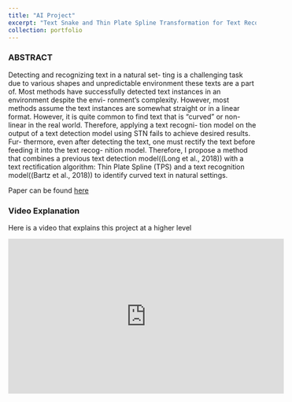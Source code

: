 ```yaml
---
title: "AI Project"
excerpt: "Text Snake and Thin Plate Spline Transformation for Text Recognition Model<br/><img src='/images/57000.png'>"
collection: portfolio
---
```


### ABSTRACT 

Detecting and recognizing text in a natural set- ting is a challenging task due to various shapes and unpredictable environment these texts are a part of. Most methods have successfully detected text instances in an environment despite the envi- ronment’s complexity. However, most methods assume the text instances are somewhat straight or in a linear format. However, it is quite common to find text that is “curved” or non-linear in the real world. Therefore, applying a text recogni- tion model on the output of a text detection model using STN fails to achieve desired results. Fur- thermore, even after detecting the text, one must rectify the text before feeding it into the text recog- nition model. Therefore, I propose a method that combines a previous text detection model((Long et al., 2018)) with a text rectification algorithm: Thin Plate Spline (TPS) and a text recognition model((Bartz et al., 2018)) to identify curved text in natural settings.

Paper can be found [here](https://sne21star.github.io/files/Mahapatra_57000_AI.pdf)


### Video Explanation 

Here is a video that explains this project at a higher level

 <iframe width="560" height="315"
src=" https://www.youtube.com/embed/qb0FSlgmPQo" 
frameborder="0" 
allow="accelerometer; autoplay; encrypted-media; gyroscope; picture-in-picture" 
allowfullscreen></iframe>

